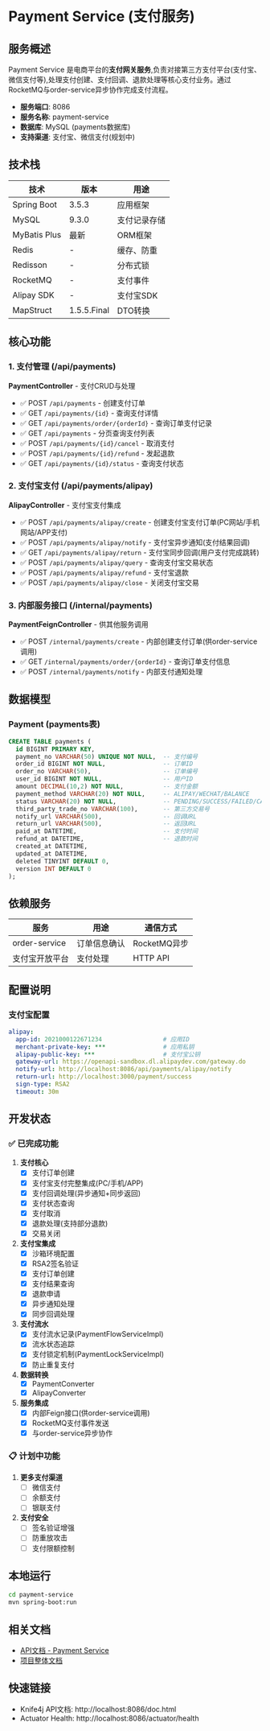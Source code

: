 # Payment Service (支付服务)

## 服务概述

Payment Service 是电商平台的**支付网关服务**,负责对接第三方支付平台(支付宝、微信支付等),处理支付创建、支付回调、退款处理等核心支付业务。通过RocketMQ与order-service异步协作完成支付流程。

- **服务端口**: 8086
- **服务名称**: payment-service
- **数据库**: MySQL (payments数据库)
- **支持渠道**: 支付宝、微信支付(规划中)

## 技术栈

| 技术 | 版本 | 用途 |
|------|------|------|
| Spring Boot | 3.5.3 | 应用框架 |
| MySQL | 9.3.0 | 支付记录存储 |
| MyBatis Plus | 最新 | ORM框架 |
| Redis | - | 缓存、防重 |
| Redisson | - | 分布式锁 |
| RocketMQ | - | 支付事件 |
| Alipay SDK | - | 支付宝SDK |
| MapStruct | 1.5.5.Final | DTO转换 |

## 核心功能

### 1. 支付管理 (/api/payments)

**PaymentController** - 支付CRUD与处理

- ✅ POST `/api/payments` - 创建支付订单
- ✅ GET `/api/payments/{id}` - 查询支付详情
- ✅ GET `/api/payments/order/{orderId}` - 查询订单支付记录
- ✅ GET `/api/payments` - 分页查询支付列表
- ✅ POST `/api/payments/{id}/cancel` - 取消支付
- ✅ POST `/api/payments/{id}/refund` - 发起退款
- ✅ GET `/api/payments/{id}/status` - 查询支付状态

### 2. 支付宝支付 (/api/payments/alipay)

**AlipayController** - 支付宝支付集成

- ✅ POST `/api/payments/alipay/create` - 创建支付宝支付订单(PC网站/手机网站/APP支付)
- ✅ POST `/api/payments/alipay/notify` - 支付宝异步通知(支付结果回调)
- ✅ GET `/api/payments/alipay/return` - 支付宝同步回调(用户支付完成跳转)
- ✅ POST `/api/payments/alipay/query` - 查询支付宝交易状态
- ✅ POST `/api/payments/alipay/refund` - 支付宝退款
- ✅ POST `/api/payments/alipay/close` - 关闭支付宝交易

### 3. 内部服务接口 (/internal/payments)

**PaymentFeignController** - 供其他服务调用

- ✅ POST `/internal/payments/create` - 内部创建支付订单(供order-service调用)
- ✅ GET `/internal/payments/order/{orderId}` - 查询订单支付信息
- ✅ POST `/internal/payments/notify` - 内部支付通知处理

## 数据模型

### Payment (payments表)
```sql
CREATE TABLE payments (
  id BIGINT PRIMARY KEY,
  payment_no VARCHAR(50) UNIQUE NOT NULL,  -- 支付编号
  order_id BIGINT NOT NULL,                -- 订单ID
  order_no VARCHAR(50),                    -- 订单编号
  user_id BIGINT NOT NULL,                 -- 用户ID
  amount DECIMAL(10,2) NOT NULL,           -- 支付金额
  payment_method VARCHAR(20) NOT NULL,     -- ALIPAY/WECHAT/BALANCE
  status VARCHAR(20) NOT NULL,             -- PENDING/SUCCESS/FAILED/CANCELLED/REFUNDED
  third_party_trade_no VARCHAR(100),       -- 第三方交易号
  notify_url VARCHAR(500),                 -- 回调URL
  return_url VARCHAR(500),                 -- 返回URL
  paid_at DATETIME,                        -- 支付时间
  refund_at DATETIME,                      -- 退款时间
  created_at DATETIME,
  updated_at DATETIME,
  deleted TINYINT DEFAULT 0,
  version INT DEFAULT 0
);
```

## 依赖服务

| 服务 | 用途 | 通信方式 |
|------|------|----------|
| order-service | 订单信息确认 | RocketMQ异步 |
| 支付宝开放平台 | 支付处理 | HTTP API |

## 配置说明

### 支付宝配置
```yaml
alipay:
  app-id: 2021000122671234                 # 应用ID
  merchant-private-key: ***                # 应用私钥
  alipay-public-key: ***                   # 支付宝公钥
  gateway-url: https://openapi-sandbox.dl.alipaydev.com/gateway.do
  notify-url: http://localhost:8086/api/payments/alipay/notify
  return-url: http://localhost:3000/payment/success
  sign-type: RSA2
  timeout: 30m
```

## 开发状态

### ✅ 已完成功能

1. **支付核心**
   - [x] 支付订单创建
   - [x] 支付宝支付完整集成(PC/手机/APP)
   - [x] 支付回调处理(异步通知+同步返回)
   - [x] 支付状态查询
   - [x] 支付取消
   - [x] 退款处理(支持部分退款)
   - [x] 交易关闭

2. **支付宝集成**
   - [x] 沙箱环境配置
   - [x] RSA2签名验证
   - [x] 支付订单创建
   - [x] 支付结果查询
   - [x] 退款申请
   - [x] 异步通知处理
   - [x] 同步回调处理

3. **支付流水**
   - [x] 支付流水记录(PaymentFlowServiceImpl)
   - [x] 流水状态追踪
   - [x] 支付锁定机制(PaymentLockServiceImpl)
   - [x] 防止重复支付

4. **数据转换**
   - [x] PaymentConverter
   - [x] AlipayConverter

5. **服务集成**
   - [x] 内部Feign接口(供order-service调用)
   - [x] RocketMQ支付事件发送
   - [x] 与order-service异步协作

### 📋 计划中功能

1. **更多支付渠道**
   - [ ] 微信支付
   - [ ] 余额支付
   - [ ] 银联支付

2. **支付安全**
   - [ ] 签名验证增强
   - [ ] 防重放攻击
   - [ ] 支付限额控制

## 本地运行

```bash
cd payment-service
mvn spring-boot:run
```

## 相关文档

- [API文档 - Payment Service](../doc/services/payment/API_DOC_PAYMENT_SERVICE.md)
- [项目整体文档](../doc/README.md)

## 快速链接

- Knife4j API文档: http://localhost:8086/doc.html
- Actuator Health: http://localhost:8086/actuator/health
